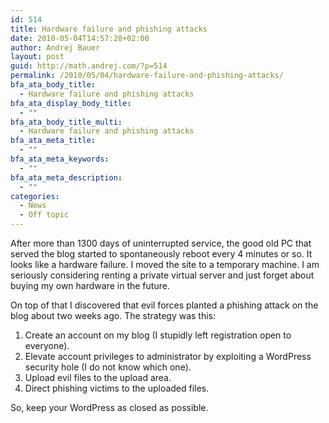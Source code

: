 ```yaml
---
id: 514
title: Hardware failure and phishing attacks
date: 2010-05-04T14:57:28+02:00
author: Andrej Bauer
layout: post
guid: http://math.andrej.com/?p=514
permalink: /2010/05/04/hardware-failure-and-phishing-attacks/
bfa_ata_body_title:
  - Hardware failure and phishing attacks
bfa_ata_display_body_title:
  - ""
bfa_ata_body_title_multi:
  - Hardware failure and phishing attacks
bfa_ata_meta_title:
  - ""
bfa_ata_meta_keywords:
  - ""
bfa_ata_meta_description:
  - ""
categories:
  - News
  - Off topic
---
```

After more than 1300 days of uninterrupted service, the good old PC that served the blog started to spontaneously reboot every 4 minutes or so. It looks like a hardware failure. I moved the site to a temporary machine. I am seriously considering renting a private virtual server and just forget about buying my own hardware in the future.

On top of that I discovered that evil forces planted a phishing attack on the blog about two weeks ago. The strategy was this:

  1. Create an account on my blog (I stupidly left registration open to everyone).
  2. Elevate account privileges to administrator by exploiting a WordPress security hole (I do not know which one).
  3. Upload evil files to the upload area.
  4. Direct phishing victims to the uploaded files.

So, keep your WordPress as closed as possible.